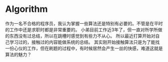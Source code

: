 # Algorithm
作为一名不合格的程序员，我认为掌握一些算法还是特别有必要的。不管是在平时的工作中还是求职时都是非常重要的。
小弟目前工作近3年了，但一直对所学所做的东西没有过总结，所以在跳槽时感觉到有些力不从心。
所以最近打算开始对自己学习过的，接触过的内容能做系统的总结。
其实刚开始接触算法只是为了能找一份心仪的工作，但在刷题的过程中，有时候居然会产生一丝的快感，难道这就是算法的魅力？



